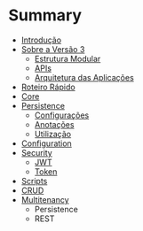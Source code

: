 # Summary

* [Introdução](README.md)
* [Sobre a Versão 3](sobre_a_versao_3.md)
   * [Estrutura Modular](estrutura-modular.md)
   * [APIs](apis.md)
   * [Arquitetura das Aplicações](arquitetura_das_aplicacoes.md)
* [Roteiro Rápido](roteiro_rapido.md)
* [Core](core.md)
* [Persistence](persistence.md)
   * [Configurações](persistence-configuracoes.md)
   * [Anotações](persistence-anotacoes.md)
   * [Utilização](persistence-utilizacao.md)
* [Configuration](configuration.md)
* [Security](security.md)
   * [JWT](jwt.md)
   * [Token](token.md)
* [Scripts](scripts.md)
* [CRUD](crud.md)
* [Multitenancy](multitenancy.md)
   * Persistence
   * REST

